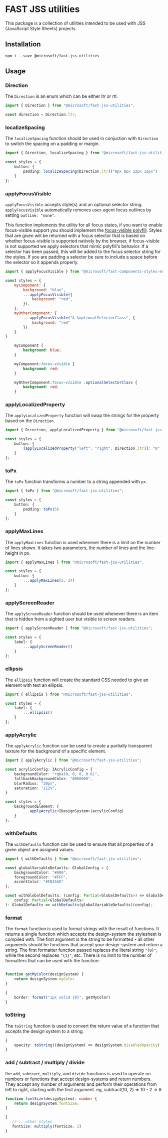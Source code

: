 # FAST JSS utilities

This package is a collection of utilities intended to be used with JSS (JavaScript Style Sheets) projects.

## Installation

`npm i --save @microsoft/fast-jss-utilities`

## Usage

### Direction

The `Direction` is an enum which can be either ltr or rtl.

```ts
import { Direction } from "@microsoft/fast-jss-utilities";

const direction = Direction.ltr;
```

### localizeSpacing

The `localizeSpacing` function should be used in conjuction with `Direction` to switch the spacing on a padding or margin.

```ts
import { Direction, localizeSpacing } from "@microsoft/fast-jss-utilities";

const styles = {
    button: {
        padding: localizeSpacing(Direction.ltr)("8px 8px 12px 12px")
    }
};
```

### applyFocusVisible

`applyFocusVisible` accepts style(s) and an optional selector string. `applyFocusVisible` automatically removes user-agent focus outlines by setting `outline: "none"`.

This function implements the utility for all focus states, if you want to enable focus-visible support you should implement the [focus-visible polyfill](https://www.npmjs.com/package/focus-visible). Styles that are given will be returned with a focus selector that is based on whether focus-visible is supported natively by the browser, if focus-visible is not supported we apply selectors that mimic polyfill's behavior. If a selector has been passed, this will be added to the focus selector string for the styles. If you are padding a selector be sure to include a space before the selector so it appends properly.

```js
import { applyFocusVisible } from "@microsoft/fast-components-styles-msft";

const styles = {
    myComponent: {
        background: "blue",
        ...applyFocusVisible({
            background: "red",
        }),
    },
    myOtherComponent: {
        ...applyFocusVisible("& $optionalSelectorClass", {
            background: "red"
        })
    }
}
```

```css
    myComponent {
        background: blue;
    }

    myComponent:focus-visible {
        background: red;
    }

    myOtherComponent:focus-visible .optionalSelectorClass {
        background: red;
    }
```

### applyLocalizedProperty

The `applyLocalizedProperty` function will swap the strings for the property based on the `Direction`.

```ts
import { Direction, applyLocalizedProperty } from "@microsoft/fast-jss-utilities";

const styles = {
    button: {
        [applyLocalizedProperty("left", "right", Direction.ltr)]: "0"
    }
};
```

### toPx

The `toPx` function transforms a number to a string appended with `px`.

```ts
import { toPx } from "@microsoft/fast-jss-utilities";

const styles = {
    button: {
        padding: toPx(5)
    }
};
```

### applyMaxLines

The `applyMaxLines` function is used whenever there is a limit on the number of lines shown. It takes two parameters, the number of lines and the line-height in px.

```ts
import { applyMaxLines } from "@microsoft/fast-jss-utilities";

const styles = {
    button: {
        ...applyMaxLines(2, 24)
    }
};
```

### applyScreenReader

The `applyScreenReader` function should be used whenever there is an item that is hidden from a sighted user but visible to screen readers.

```ts
import { applyScreenReader } from "@microsoft/fast-jss-utilities";

const styles = {
    label: {
        ...applyScreenReader()
    }
};
```

### ellipsis

The `ellipsis` function will create the standard CSS needed to give an element with text an ellipsis.

```ts
import { ellipsis } from "@microsoft/fast-jss-utilities";

const styles = {
    label: {
        ...ellipsis()
    }
};
```

### applyAcrylic

The `applyAcrylic` function can be used to create a partially transparent texture for the background of a specific element.

```ts
import { applyAcrylic } from "@microsoft/fast-jss-utilities";

const acrylicConfig: IAcrylicConfig = {
    backgroundColor: "rgba(0, 0, 0, 0.6)",
    fallbackBackgroundColor: "#000000",
    blurRadius: "20px",
    saturation: "112%",
}

const styles = {
    backgroundElement: {
        ...applyAcrylic<IDesignSystem>(acrylicConfig)
    }
};
```

### withDefaults

The `withDefaults` function can be used to ensure that all properties of a given object are assigned values.

```ts
import { withDefaults } from "@microsoft/fast-jss-utilities";

const globalVariableDefaults: GlobalConfig = {
    backgroundColor: "#000",
    foregroundColor: "#FFF",
    accentColor: "#FB356D"
};

const withGlobalDefaults: (config: Partial<GlobalDefaults>) => GlobalDefaults = (
    config: Partial<GlobalDefaults>
): GlobalDefaults => withDefaults(globalVariableDefaults)(config);
```

### format

The `format` function is used to format strings with the result of functions. It returns a single function which accepts the design-system
the stylesheet is compiled with. The first argument is the string to be formatted - all other arguments should be functions that accept your design-system and return a string. The first formatter function passed replaces the literal string `"{0}"`, while the second replaces `"{1}"`, etc. There is no limit to the number of formatters that can be used with the function:

```ts

function getMyColor(designSystem) {
    return designSystem.myColor
}

{
    border: format("1px solid {0}", getMyColor)
}
```

### toString

The `toString` function is used to convert the return value of a function that accepts the design system to a string.

```ts
{
    opacity: toString((designSystem) => designSystem.disabledOpacity)
}
```

### add / subtract / multiply / divide
the `add`, `subtract`, `multiply`, and `divide` functions is used to operate on numbers or functions that accept design-systems and return numbers. They accept any number of arguments and perform their operations from left to right, starting with the first argument. eg, subtract(10, 2) => 10 - 2 => 8

```ts
function fontSize(designSystem): number {
    return designSystem.fontSize;
} 

{
   // ...other styles
   fontSize: multiply(fontSize, 2)
}

```